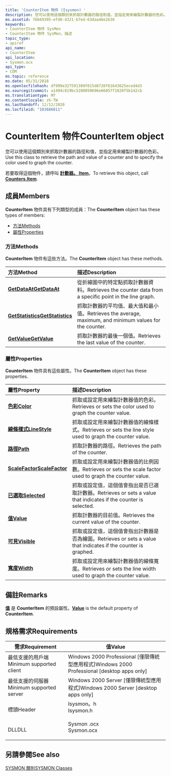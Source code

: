 ```yaml
---
title: 'CounterItem 物件 (Isysmon) '
description: 您可以使用這個類別來抓取計數器的路徑和值，並指定用來繪製計數器的色彩。 若要取得這個物件，請呼叫計數器。 Item。
ms.assetid: 76b69395-efd8-4321-b7ed-63daa46e2636
keywords:
- CounterItem 物件 SysMon
- CounterItem 物件 SysMon，描述
topic_type:
- apiref
api_name:
- CounterItem
api_location:
- Sysmon.ocx
api_type:
- COM
ms.topic: reference
ms.date: 05/31/2018
ms.openlocfilehash: df999e327591309f015d8720f61643625eced4d3
ms.sourcegitcommit: a1494c819bc5200050696e66057f1020f5b142cb
ms.translationtype: MT
ms.contentlocale: zh-TW
ms.lasthandoff: 12/12/2020
ms.locfileid: "103686011"
---
```

# <a name="counteritem-object"></a><span data-ttu-id="d4a22-106">CounterItem 物件</span><span class="sxs-lookup"><span data-stu-id="d4a22-106">CounterItem object</span></span>

<span data-ttu-id="d4a22-107">您可以使用這個類別來抓取計數器的路徑和值，並指定用來繪製計數器的色彩。</span><span class="sxs-lookup"><span data-stu-id="d4a22-107">Use this class to retrieve the path and value of a counter and to specify the color used to graph the counter.</span></span>

<span data-ttu-id="d4a22-108">若要取得這個物件，請呼叫 [**計數器。 Item**](counters-item.md)。</span><span class="sxs-lookup"><span data-stu-id="d4a22-108">To retrieve this object, call [**Counters.Item**](counters-item.md).</span></span>

## <a name="members"></a><span data-ttu-id="d4a22-109">成員</span><span class="sxs-lookup"><span data-stu-id="d4a22-109">Members</span></span>

<span data-ttu-id="d4a22-110">**CounterItem** 物件具有下列類型的成員：</span><span class="sxs-lookup"><span data-stu-id="d4a22-110">The **CounterItem** object has these types of members:</span></span>

-   [<span data-ttu-id="d4a22-111">方法</span><span class="sxs-lookup"><span data-stu-id="d4a22-111">Methods</span></span>](#methods)
-   [<span data-ttu-id="d4a22-112">屬性</span><span class="sxs-lookup"><span data-stu-id="d4a22-112">Properties</span></span>](#properties)

### <a name="methods"></a><span data-ttu-id="d4a22-113">方法</span><span class="sxs-lookup"><span data-stu-id="d4a22-113">Methods</span></span>

<span data-ttu-id="d4a22-114">**CounterItem** 物件有這些方法。</span><span class="sxs-lookup"><span data-stu-id="d4a22-114">The **CounterItem** object has these methods.</span></span>



| <span data-ttu-id="d4a22-115">方法</span><span class="sxs-lookup"><span data-stu-id="d4a22-115">Method</span></span>                                             | <span data-ttu-id="d4a22-116">描述</span><span class="sxs-lookup"><span data-stu-id="d4a22-116">Description</span></span>                                                                    |
|:---------------------------------------------------|:-------------------------------------------------------------------------------|
| [<span data-ttu-id="d4a22-117">**GetDataAt**</span><span class="sxs-lookup"><span data-stu-id="d4a22-117">**GetDataAt**</span></span>](counteritem-getdataat.md)         | <span data-ttu-id="d4a22-118">從折線圖中的特定點抓取計數器資料。</span><span class="sxs-lookup"><span data-stu-id="d4a22-118">Retrieves the counter data from a specific point in the line graph.</span></span><br/> |
| [<span data-ttu-id="d4a22-119">**GetStatistics**</span><span class="sxs-lookup"><span data-stu-id="d4a22-119">**GetStatistics**</span></span>](counteritem-getstatistics.md) | <span data-ttu-id="d4a22-120">抓取計數器的平均值、最大值和最小值。</span><span class="sxs-lookup"><span data-stu-id="d4a22-120">Retrieves the average, maximum, and minimum values for the counter.</span></span><br/> |
| [<span data-ttu-id="d4a22-121">**GetValue**</span><span class="sxs-lookup"><span data-stu-id="d4a22-121">**GetValue**</span></span>](counteritem-getvalue.md)           | <span data-ttu-id="d4a22-122">抓取計數器的最後一個值。</span><span class="sxs-lookup"><span data-stu-id="d4a22-122">Retrieves the last value of the counter.</span></span><br/>                            |



 

### <a name="properties"></a><span data-ttu-id="d4a22-123">屬性</span><span class="sxs-lookup"><span data-stu-id="d4a22-123">Properties</span></span>

<span data-ttu-id="d4a22-124">**CounterItem** 物件具有這些屬性。</span><span class="sxs-lookup"><span data-stu-id="d4a22-124">The **CounterItem** object has these properties.</span></span>



| <span data-ttu-id="d4a22-125">屬性</span><span class="sxs-lookup"><span data-stu-id="d4a22-125">Property</span></span>                                                  | <span data-ttu-id="d4a22-126">描述</span><span class="sxs-lookup"><span data-stu-id="d4a22-126">Description</span></span>                                                                     |
|:----------------------------------------------------------|:--------------------------------------------------------------------------------|
| [<span data-ttu-id="d4a22-127">**色彩**</span><span class="sxs-lookup"><span data-stu-id="d4a22-127">**Color**</span></span>](counteritem-color.md)<br/>             | <span data-ttu-id="d4a22-128">抓取或設定用來繪製計數器值的色彩。</span><span class="sxs-lookup"><span data-stu-id="d4a22-128">Retrieves or sets the color used to graph the counter value.</span></span><br/>         |
| [<span data-ttu-id="d4a22-129">**線條樣式**</span><span class="sxs-lookup"><span data-stu-id="d4a22-129">**LineStyle**</span></span>](counteritem-linestyle.md)<br/>     | <span data-ttu-id="d4a22-130">抓取或設定用來繪製計數器值的線條樣式。</span><span class="sxs-lookup"><span data-stu-id="d4a22-130">Retrieves or sets the line style used to graph the counter value.</span></span><br/>    |
| [<span data-ttu-id="d4a22-131">**路徑**</span><span class="sxs-lookup"><span data-stu-id="d4a22-131">**Path**</span></span>](counteritem-path.md)<br/>               | <span data-ttu-id="d4a22-132">抓取計數器的路徑。</span><span class="sxs-lookup"><span data-stu-id="d4a22-132">Retrieves the path of the counter.</span></span><br/>                                   |
| [<span data-ttu-id="d4a22-133">**ScaleFactor**</span><span class="sxs-lookup"><span data-stu-id="d4a22-133">**ScaleFactor**</span></span>](counteritem-scalefactor.md)<br/> | <span data-ttu-id="d4a22-134">抓取或設定用來繪製計數器值的比例因數。</span><span class="sxs-lookup"><span data-stu-id="d4a22-134">Retrieves or sets the scale factor used to graph the counter value.</span></span><br/>  |
| [<span data-ttu-id="d4a22-135">**已選取**</span><span class="sxs-lookup"><span data-stu-id="d4a22-135">**Selected**</span></span>](counteritem-selected.md)<br/>       | <span data-ttu-id="d4a22-136">抓取或設定值，這個值會指出是否已選取計數器。</span><span class="sxs-lookup"><span data-stu-id="d4a22-136">Retrieves or sets a value that indicates if the counter is selected.</span></span><br/> |
| [<span data-ttu-id="d4a22-137">**值**</span><span class="sxs-lookup"><span data-stu-id="d4a22-137">**Value**</span></span>](counteritem-value.md)<br/>             | <span data-ttu-id="d4a22-138">抓取計數器的目前值。</span><span class="sxs-lookup"><span data-stu-id="d4a22-138">Retrieves the current value of the counter.</span></span><br/>                          |
| [<span data-ttu-id="d4a22-139">**可見**</span><span class="sxs-lookup"><span data-stu-id="d4a22-139">**Visible**</span></span>](counteritem-visible.md)<br/>         | <span data-ttu-id="d4a22-140">抓取或設定值，這個值會指出計數器是否為繪圖。</span><span class="sxs-lookup"><span data-stu-id="d4a22-140">Retrieves or sets a value that indicates if the counter is graphed.</span></span><br/>  |
| [<span data-ttu-id="d4a22-141">**寬度**</span><span class="sxs-lookup"><span data-stu-id="d4a22-141">**Width**</span></span>](counteritem-width.md)<br/>             | <span data-ttu-id="d4a22-142">抓取或設定用來繪製計數器值的線條寬度。</span><span class="sxs-lookup"><span data-stu-id="d4a22-142">Retrieves or sets the line width used to graph the counter value.</span></span><br/>    |



 

## <a name="remarks"></a><span data-ttu-id="d4a22-143">備註</span><span class="sxs-lookup"><span data-stu-id="d4a22-143">Remarks</span></span>

<span data-ttu-id="d4a22-144">[**值**](counteritem-value.md) 是 **CounterItem** 的預設屬性。</span><span class="sxs-lookup"><span data-stu-id="d4a22-144">[**Value**](counteritem-value.md) is the default property of **CounterItem**.</span></span>

## <a name="requirements"></a><span data-ttu-id="d4a22-145">規格需求</span><span class="sxs-lookup"><span data-stu-id="d4a22-145">Requirements</span></span>



| <span data-ttu-id="d4a22-146">需求</span><span class="sxs-lookup"><span data-stu-id="d4a22-146">Requirement</span></span> | <span data-ttu-id="d4a22-147">值</span><span class="sxs-lookup"><span data-stu-id="d4a22-147">Value</span></span> |
|-------------------------------------|---------------------------------------------------------------------------------------|
| <span data-ttu-id="d4a22-148">最低支援的用戶端</span><span class="sxs-lookup"><span data-stu-id="d4a22-148">Minimum supported client</span></span><br/> | <span data-ttu-id="d4a22-149">Windows 2000 Professional \[僅限傳統型應用程式\]</span><span class="sxs-lookup"><span data-stu-id="d4a22-149">Windows 2000 Professional \[desktop apps only\]</span></span><br/>                            |
| <span data-ttu-id="d4a22-150">最低支援的伺服器</span><span class="sxs-lookup"><span data-stu-id="d4a22-150">Minimum supported server</span></span><br/> | <span data-ttu-id="d4a22-151">Windows 2000 Server \[僅限傳統型應用程式\]</span><span class="sxs-lookup"><span data-stu-id="d4a22-151">Windows 2000 Server \[desktop apps only\]</span></span><br/>                                  |
| <span data-ttu-id="d4a22-152">標頭</span><span class="sxs-lookup"><span data-stu-id="d4a22-152">Header</span></span><br/>                   | <dl> <span data-ttu-id="d4a22-153"><dt>Isysmon。h</dt></span><span class="sxs-lookup"><span data-stu-id="d4a22-153"><dt>Isysmon.h</dt></span></span> </dl>  |
| <span data-ttu-id="d4a22-154">DLL</span><span class="sxs-lookup"><span data-stu-id="d4a22-154">DLL</span></span><br/>                      | <dl> <span data-ttu-id="d4a22-155"><dt>Sysmon .ocx</dt></span><span class="sxs-lookup"><span data-stu-id="d4a22-155"><dt>Sysmon.ocx</dt></span></span> </dl> |



## <a name="see-also"></a><span data-ttu-id="d4a22-156">另請參閱</span><span class="sxs-lookup"><span data-stu-id="d4a22-156">See also</span></span>

<dl> <dt>

[<span data-ttu-id="d4a22-157">SYSMON 類別</span><span class="sxs-lookup"><span data-stu-id="d4a22-157">SYSMON Classes</span></span>](sysmon-classes.md)
</dt> </dl>

 

 





